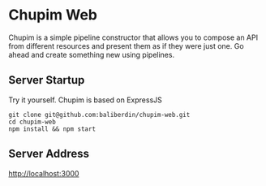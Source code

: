 # Chupim Web
Chupim is a simple pipeline constructor that allows you to compose an API
from different resources and present them as if they were just one.
Go ahead and create something new using pipelines.


## Server Startup
Try it yourself. Chupim is based on ExpressJS
```shell
git clone git@github.com:baliberdin/chupim-web.git
cd chupim-web
npm install && npm start
```

## Server Address
[http://localhost:3000](http://localhost:3000)